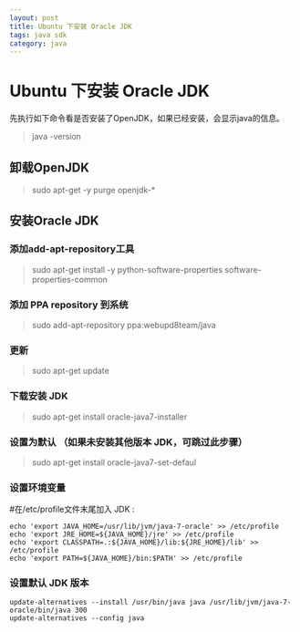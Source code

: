 ```yaml
---
layout: post
title: Ubuntu 下安装 Oracle JDK
tags: java sdk
category: java
---
```



# Ubuntu 下安装 Oracle JDK
先执行如下命令看是否安装了OpenJDK，如果已经安装，会显示java的信息。

>java -version

## 卸载OpenJDK

>sudo apt-get -y purge openjdk-\*

## 安装Oracle JDK

### 添加add-apt-repository工具

>sudo apt-get install -y python-software-properties software-properties-common

### 添加 PPA repository 到系统

>sudo add-apt-repository ppa:webupd8team/java

### 更新

>sudo apt-get update

### 下载安装 JDK

>sudo apt-get install oracle-java7-installer

### 设置为默认 （如果未安装其他版本 JDK，可跳过此步骤）
>sudo apt-get install oracle-java7-set-defaul

### 设置环境变量
#在/etc/profile文件末尾加入 JDK :
```
echo 'export JAVA_HOME=/usr/lib/jvm/java-7-oracle' >> /etc/profile
echo 'export JRE_HOME=${JAVA_HOME}/jre' >> /etc/profile
echo 'export CLASSPATH=.:${JAVA_HOME}/lib:${JRE_HOME}/lib' >> /etc/profile
echo 'export PATH=${JAVA_HOME}/bin:$PATH' >> /etc/profile
```

### 设置默认 JDK 版本

```
update-alternatives --install /usr/bin/java java /usr/lib/jvm/java-7-oracle/bin/java 300
update-alternatives --config java
```




